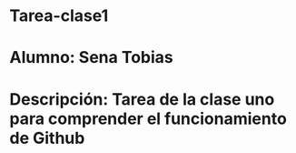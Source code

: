 # Tarea-clase1
# Alumno: Sena Tobias
# Descripción: Tarea de la clase uno para comprender el funcionamiento de Github
 
